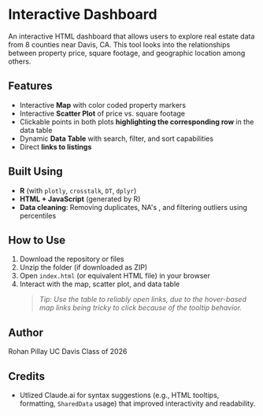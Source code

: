 # Interactive Dashboard 
An interactive HTML dashboard that allows users to explore real estate data from 8 counties near Davis, CA. This tool looks into the relationships between property price, square footage, and geographic location among others.

## Features
- Interactive **Map** with color coded property markers 
- Interactive **Scatter Plot** of price vs. square footage
- Clickable points in both plots **highlighting the corresponding row** in the data table
- Dynamic **Data Table** with search, filter, and sort capabilities
- Direct **links to listings**

## Built Using
- **R** (with `plotly`, `crosstalk`, `DT`, `dplyr`)
- **HTML + JavaScript** (generated by R)
- **Data cleaning**: Removing duplicates, NA's , and filtering outliers using percentiles

## How to Use
1. Download the repository or files
2. Unzip the folder (if downloaded as ZIP) 
3. Open `index.html` (or equivalent HTML file) in your browser
4. Interact with the map, scatter plot, and data table
   >  *Tip: Use the table to reliably open links, due to the hover-based map links being tricky to click because of the tooltip behavior.*

## Author
Rohan Pillay
UC Davis Class of 2026

## Credits
- Utlized Claude.ai for syntax suggestions (e.g., HTML tooltips, formatting, `SharedData` usage) that improved interactivity and readability.
